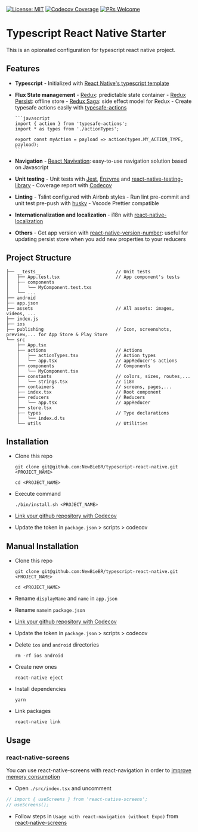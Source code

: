 [![License: MIT](https://img.shields.io/badge/License-MIT-blue.svg)](https://opensource.org/licenses/MIT)
[![Codecov Coverage](https://img.shields.io/codecov/c/github/NewBieBR/typescript-react-native.svg?style=popout)](https://codecov.io/gh/NewBieBR/typescript-react-native-starter)
[![PRs Welcome](https://img.shields.io/badge/PRs-welcome-brightgreen.svg)](./CONTRIBUTING.md)

# Typescript React Native Starter

This is an opionated configuration for typescript react native project.

## Features

- **Typescript** - Initialized with [React Native's typescript template](https://github.com/react-native-community/react-native-template-typescript)

- **Flux State management** - [Redux](https://github.com/reduxjs/redux): predictable state container - [Redux Persist](https://github.com/rt2zz/redux-persist): offline store - [Redux Saga](https://github.com/redux-saga/redux-saga): side effect model for Redux - Create typesafe actions easily with [typesafe-actions](https://github.com/piotrwitek/typesafe-actions)

      ```javascript
      import { action } from 'typesafe-actions';
      import * as types from './actionTypes';

      export const myAction = payload => action(types.MY_ACTION_TYPE, payload);
      ```

- **Navigation** - [React Navivation](https://github.com/react-navigation/react-navigation): easy-to-use navigation solution based on Javascript

- **Unit testing** - Unit tests with [Jest](https://github.com/facebook/jest), [Enzyme](https://github.com/airbnb/enzyme) and [react-native-testing-library](https://github.com/callstack/react-native-testing-library) - Coverage report with [Codecov](https://codecov.io/)

- **Linting** - Tslint configured with Airbnb styles - Run lint pre-commit and unit test pre-push with [husky](https://github.com/typicode/husky) - Vscode Prettier compatible

- **Internationalization and localization** - i18n with [react-native-localization](https://github.com/stefalda/ReactNativeLocalization)

- **Others** - Get app version with [react-native-version-number](https://github.com/APSL/react-native-version-number): useful for updating persist store when you add new properties to your reducers

## Project Structure

```
├── __tests__                            // Unit tests
│   ├── App.test.tsx                     // App component's tests
│   ├── components
│   │   └── MyComponent.test.txs
│   └── ...
├── android
├── app.json
├── assets                               // All assets: images, videos, ...
├── index.js
├── ios
├── publishing                           // Icon, screenshots, preview,... for App Store & Play Store
└── src
    ├── App.tsx
    ├── actions                          // Actions
    │   ├── actionTypes.tsx              // Action types
    │   └── app.tsx                      // appReducer's actions
    ├── components                       // Components
    │   └── MyComponent.tsx
    ├── constants                        // colors, sizes, routes,...
    │   └── strings.tsx                  // i18n
    ├── containers                       // screens, pages,...
    ├── index.tsx                        // Root component
    ├── reducers                         // Reducers
    │   └── app.tsx                      // appReducer
    ├── store.tsx
    ├── types                            // Type declarations
    │   └── index.d.ts
    └── utils                            // Utilities
```

## Installation

- Clone this repo
  ```
  git clone git@github.com:NewBieBR/typescript-react-native.git <PROJECT_NAME>
  ```
  ```
  cd <PROJECT_NAME>
  ```
- Execute command
  ```
  ./bin/install.sh <PROJECT_NAME>
  ```
- [Link your github repository with Codecov](https://docs.codecov.io/docs)

- Update the token in `package.json` > scripts > codecov

## Manual Installation

- Clone this repo

  ```
  git clone git@github.com:NewBieBR/typescript-react-native.git <PROJECT_NAME>
  ```

  ```
  cd <PROJECT_NAME>
  ```

- Rename `displayName` and `name` in `app.json`

- Rename `name`in `package.json`

- [Link your github repository with Codecov](https://docs.codecov.io/docs)

- Update the token in `package.json` > scripts > codecov

- Delete `ios` and `android` directories
  ```
  rm -rf ios android
  ```
- Create new ones
  ```
  react-native eject
  ```
- Install dependencies
  ```
  yarn
  ```
- Link packages
  ```
  react-native link
  ```

## Usage

### react-native-screens

You can use react-native-screens with react-navigation in order to [improve memory consumption](https://reactnavigation.org/docs/en/community-libraries-and-navigators.html#react-native-screens)

- Open `./src/index.tsx` and uncomment

```javascript
// import { useScreens } from 'react-native-screens';
// useScreens();
```

- Follow steps in `Usage with react-navigation (without Expo)` from [react-native-screens](https://github.com/kmagiera/react-native-screens)

